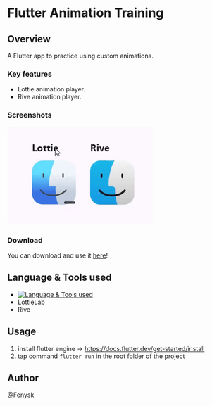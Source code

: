 # Flutter Animation Training

## Overview
A Flutter app to practice using custom animations.

### Key features
- Lottie animation player.
- Rive animation player.

### Screenshots
![Demo](./assets/demo.gif)

### Download
You can download and use it [here](https://rive.app/community/files/15527-29284-apple-finder-reactive-icon)!

## Language & Tools used
- [![Language & Tools used](https://skillicons.dev/icons?i=flutter,dart,vscode)](https://skillicons.dev)
- LottieLab
- Rive

## Usage
1. install flutter engine -> https://docs.flutter.dev/get-started/install
2. tap command `flutter run` in the root folder of the project

## Author
@Fenysk